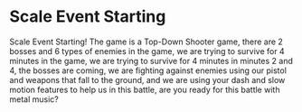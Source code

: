 # Scale Event Starting
 Scale Event Starting! The game is a Top-Down Shooter game, there are 2 bosses and 6 types of enemies in the game, we are trying to survive for 4 minutes in the game, we are trying to survive for 4 minutes in minutes 2 and 4, the bosses are coming, we are fighting against enemies using our pistol and weapons that fall to the ground, and we are using your dash and slow motion features to help us in this battle, are you ready for this battle with metal music?
